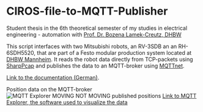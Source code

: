 # CIROS-file-to-MQTT-Publisher

Student thesis in the 6th theoretical semester of my studies in electrical engineering - automation with [Prof. Dr. Bozena Lamek-Creutz, DHBW](https://www.linkedin.com/in/dr-ing-bozena-lamek-creutz-943766105)

This script interfaces with two Mitsubishi robots, an RV-3SDB an an RH-6SDH5520, that are part of a Festo modular production system located at [DHBW Mannheim](https://www.mannheim.dhbw.de/).
It reads the robot data directly from TCP-packets using [SharpPcap](https://github.com/dotpcap/sharppcap) and publishes the data to an MQTT-broker using [MQTTnet](https://github.com/dotnet/MQTTnet).

[Link to the documentation (German)](https://docs.google.com/document/d/1aoB_pFMlUvaGXtW5EZLKQ5L99xn3KzHSzCvQDiuA1Uk).

Position data on the MQTT-broker
![MQTT Explorer MOVING NOT MOVING published positions](https://user-images.githubusercontent.com/70020564/172181235-3e573d67-2956-4d0b-a75e-a40fb8ceff73.PNG)
[Link to MQTT Explorer, the software used to visualize the data](https://mqtt-explorer.com)
